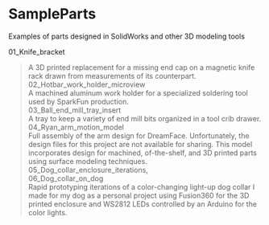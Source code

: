 # SampleParts
 Examples of parts designed in SolidWorks and other 3D modeling tools  
 
01_Knife_bracket  
>A 3D printed replacement for a missing end cap on a magnetic knife rack drawn from measurements of its counterpart.
02_Hotbar_work_holder_microview  
>A machined aluminum work holder for a specialized soldering tool used by SparkFun production.  
03_Ball_end_mill_tray_insert  
>A tray to keep a variety of end mill bits organized in a tool crib drawer.  
04_Ryan_arm_motion_model  
>Full assembly of the arm design for DreamFace. Unfortunately, the design files for this project are not available for sharing. This model incorporates design for machined, of-the-shelf, and 3D printed parts using surface modeling techniques.
05_Dog_collar_enclosure_iterations,  
06_Dog_collar_on_dog  
>Rapid prototyping iterations of a color-changing light-up dog collar I made for my dog as a personal project using Fusion360 for the 3D printed enclosure and WS2812 LEDs controlled by an Arduino for the color lights.
